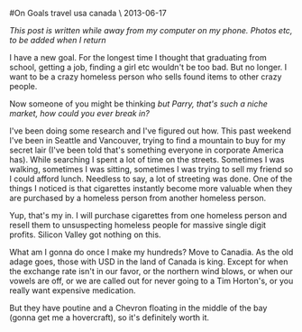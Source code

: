 <!-- layout: post
title: On Goals
categories:
- travel
- usa
- canada
-->
#On Goals
<tag>travel</tag> <tag>usa</tag> <tag>canada</tag> \\ 2013-06-17


*This post is written while away from my computer on my phone. Photos etc, to be added when I return*

I have a new goal. For the longest time I thought that graduating from school, getting a job, finding a girl etc wouldn't be too bad. But no longer. I want to be a crazy homeless person who sells found items to other crazy people. 
<!-- more -->

Now someone of you might be thinking *but Parry, that's such a niche market, how could you ever break in?*

I've been doing some research and I've figured out how. This past weekend I've been in Seattle and Vancouver, trying to find a mountain to buy for my secret lair (I've been told that's something everyone in corporate America has). While searching I spent a lot of time on the streets. Sometimes I was walking, sometimes I was sitting, sometimes I was trying to sell my friend so I could afford lunch. Needless to say, a lot of streeting was done. One of the things I noticed is that cigarettes instantly become more valuable when they are purchased by a homeless person from another homeless person. 

Yup, that's my in. I will purchase cigarettes from one homeless person and resell them to unsuspecting homeless people for massive single digit profits. Silicon Valley got nothing on this. 

What am I gonna do once I make my hundreds? Move to Canadia. As the old adage goes, those with USD in the land of Canada is king. Except for when the exchange rate isn't in our favor, or the northern wind blows, or when our vowels are off, or we are called out for never going to a Tim Horton's, or you really want expensive medication. 

But they have poutine and a Chevron floating in the middle of the bay (gonna get me a hovercraft), so it's definitely worth it. 


